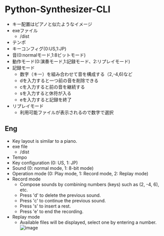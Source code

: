 # Python-Synthesizer-CLI
- キー配置はピアノと似たようなイメージ
- exeファイル
    - /dist 
- テンポ
- キーコンフィグ(0:US,1:JP)
- 音(0:normalモード,1:8ビットモード)
- 動作モード(0:演奏モード,1:記録モード、2:リプレイモード)
- 記録モード
    - 数字（キー）を組み合わせて音を構成する（2,-4,6)など
    - dを入力すると一つ前の音を削除できる
    - cを入力すると前の音を継続する
    - sを入力すると休符が入る
    - eを入力すると記録を終了
- リプレイモード
    - 利用可能ファイルが表示されるので数字で選択

## Eng
- Key layout is similar to a piano.
- exe file
    - /dist
- Tempo
- Key configuration (0: US, 1: JP)
- Sound (0: normal mode, 1: 8-bit mode)
- Operation mode (0: Play mode, 1: Record mode, 2: Replay mode)
- Record mode
    - Compose sounds by combining numbers (keys) such as (2, -4, 6), etc.
    - Press 'd' to delete the previous sound.
    - Press 'c' to continue the previous sound.
    - Press 's' to insert a rest.
    - Press 'e' to end the recording.
 - Replay mode
    - Available files will be displayed, select one by entering a number.
![image](https://github.com/TAMIYANOMAR/python_synthesizer/assets/59043309/3a6ed3fa-7fc8-4037-a6b5-223071f851b3)
